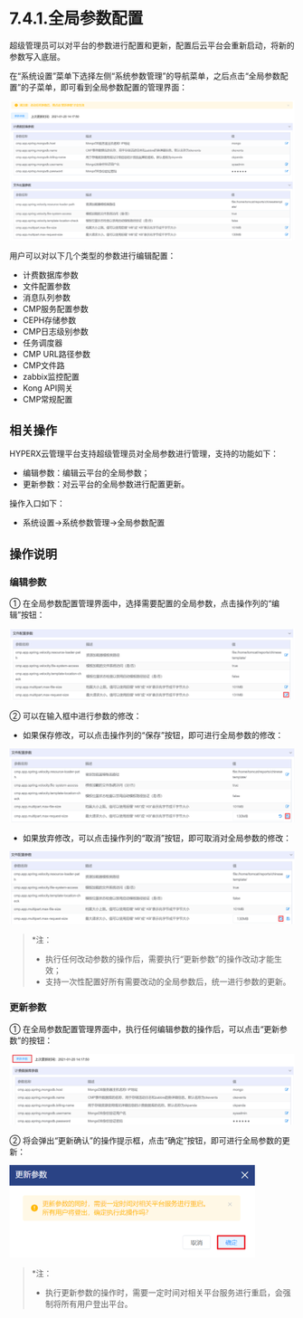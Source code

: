 # 7.4.1.全局参数配置

超级管理员可以对平台的参数进行配置和更新，配置后云平台会重新启动，将新的参数写入底层。

在“系统设置”菜单下选择左侧“系统参数管理”的导航菜单，之后点击“全局参数配置”的子菜单，即可看到全局参数配置的管理界面：

![image-20210126152551401](global_settings.assets/image-20210126152551401.png)

用户可以对以下几个类型的参数进行编辑配置：

- 计费数据库参数
- 文件配置参数
- 消息队列参数
- CMP服务配置参数
- CEPH存储参数
- CMP日志级别参数
- 任务调度器
- CMP URL路径参数
- CMP文件路
- zabbix监控配置
- Kong API网关
- CMP常规配置

## 相关操作

HYPERX云管理平台支持超级管理员对全局参数进行管理，支持的功能如下：

- 编辑参数：编辑云平台的全局参数；
- 更新参数：对云平台的全局参数进行配置更新。

操作入口如下：

- 系统设置→系统参数管理→全局参数配置

## 操作说明

### 编辑参数

① 在全局参数配置管理界面中，选择需要配置的全局参数，点击操作列的“编辑”按钮：

![image-20210122181935700](global_settings.assets/image-20210122181935700.png)

② 可以在输入框中进行参数的修改：

- 如果保存修改，可以点击操作列的“保存”按钮，即可进行全局参数的修改：

![image-20210122182016321](global_settings.assets/image-20210122182016321.png)

- 如果放弃修改，可以点击操作列的“取消”按钮，即可取消对全局参数的修改：

![image-20210122182036395](global_settings.assets/image-20210122182036395.png)

> *注：
>
> - 执行任何改动参数的操作后，需要执行“更新参数”的操作改动才能生效；
> - 支持一次性配置好所有需要改动的全局参数后，统一进行参数的更新。

### 更新参数

① 在全局参数配置管理界面中，执行任何编辑参数的操作后，可以点击“更新参数”的按钮：

![image-20210122182107922](global_settings.assets/image-20210122182107922.png)

② 将会弹出“更新确认”的操作提示框，点击“确定”按钮，即可进行全局参数的更新：

<img src="global_settings.assets/image-20210122182125152.png" alt="image-20210122182125152" style="zoom:50%;" />

> *注：
>
> - 执行更新参数的操作时，需要一定时间对相关平台服务进行重启，会强制将所有用户登出平台。